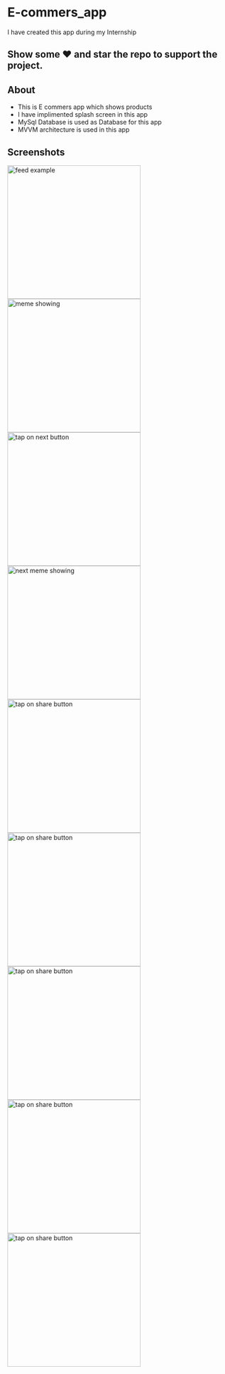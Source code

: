 # E-commers_app

I have created this app during my Internship

## Show some :heart: and star the repo to support the project.

## About
* This is E commers app which shows products
* I have implimented splash screen in this app
* MySql Database is used as Database for this app 
* MVVM architecture is used in this app

## Screenshots

<p>
<img src="https://user-images.githubusercontent.com/87653229/179775381-d74bfa84-a1c1-4487-8adb-9345ecf0e9cb.png" alt="feed example" width = "300" >
<img src="https://user-images.githubusercontent.com/87653229/179775405-65a3580c-b0c3-4a91-a94a-f2a0b2ddaa7b.png" alt="meme showing"width = "300" >
<img src="https://user-images.githubusercontent.com/87653229/179775430-70d42fe6-7899-4153-ab5f-a3651e8a4ed9.png" alt="tap on next button" width = "300">
<img src="https://user-images.githubusercontent.com/87653229/179775463-ce21387e-0c39-4d12-8a8e-02350fa8374c.png" alt="next meme showing" width = "300" >
<img src="https://user-images.githubusercontent.com/87653229/179775499-ec43946b-b5af-43a1-8ff3-3888f62ae50d.png" alt="tap on share button" width = "300">
<img src="https://user-images.githubusercontent.com/87653229/179775530-7c1d748a-3ade-4153-b8aa-3092c89b0a5b.png" alt="tap on share button" width = "300">
<img src="https://user-images.githubusercontent.com/87653229/179775557-5dc26558-aa63-41e8-bc77-2aa176cc6eff.png" alt="tap on share button" width = "300">
<img src="https://user-images.githubusercontent.com/87653229/179775704-29f4d521-7420-4631-80be-392e16e013bc.png" alt="tap on share button" width = "300">
<img src="https://user-images.githubusercontent.com/87653229/179775659-7891e4df-ec20-4321-86d3-42c2957c6cd7.png" alt="tap on share button" width = "300">
  
</p>





